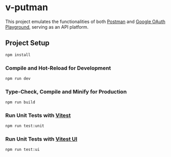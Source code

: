 # v-putman

This project emulates the functionalities of both [Postman](https://www.postman.com/) and [Google OAuth Playground](https://developers.google.com/oauthplayground/), serving as an API platform.

## Project Setup

```sh
npm install
```

### Compile and Hot-Reload for Development

```sh
npm run dev
```

### Type-Check, Compile and Minify for Production

```sh
npm run build
```

### Run Unit Tests with [Vitest](https://vitest.dev/)

```sh
npm run test:unit
```

### Run Unit Tests with [Vitest UI](https://vitest.dev/guide/ui.html)

```sh
npm run test:ui
```
